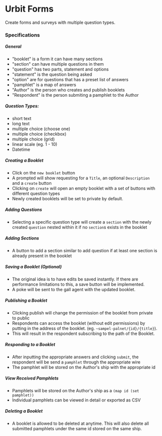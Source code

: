 # Urbit Forms
Create forms and surveys with multiple question types.

### Specifications

##### General
- "booklet" is a form it can have many sections
- "section" can have multiple questions in them
- "question" has two parts, statement and options
- "statement" is the question being asked
- "option" are for questions that has a preset list of answers
- "pamphlet" is a map of answers
- "Author" is the person who creates and publish booklets
- "Respondent" is the person submiting a pamphlet to the Author 

##### Question Types:
- short text 
- long text
- multiple choice (choose one)
- multiple choice (checkbox)
- multiple choice (grid)
- linear scale (eg. 1 - 10)
- Datetime

##### Creating a Booklet
- Click on the `new booklet` button
- A prompted will show requesting for a `Title`, an optional `Description`
 and a `create` button
- Clicking on `create` will open an empty booklet with a set of buttons with
 different question types
- Newly created booklets will be set to private by default.

##### Adding Questions
- Selecting a specific question type will create a `section` with the newly
 created `question` nested within it if no `section`s exists in the booklet

##### Adding Sections
- A button to add a section similar to add question if at least one section is
already present in the booklet

##### Saving a Booklet (Optional)
- The original idea is to have edits be saved instantly. If there are
 performance limitations to this, a save button will be implemented.
- A poke will be sent to the gall agent with the updated booklet.

##### Publishing a Booklet
- Clicking publish will change the permission of the booklet from private to
 public
- Respondents can access the booklet (without edit permissions) by putting in
the address of the booklet. (eg. `~sampel-palnet/{id}/{title}`).
- This will result in the respondent subscribing to the path of the Booklet.

##### Responding to a Booklet
- After inputting the appropriate answers and clicking `submit`, the respondent
 will be send a `pamphlet` through the appropriate wire
- The pamphlet will be stored on the Author's ship with the appropriate id

##### View Received Pamphlets
- Pamphlets will be stored on the Author's ship as a `(map id (set pamphlet))`
- Individual pamphlets can be viewed in detail or exported as CSV

##### Deleting a Booklet
- A booklet is allowed to be deleted at anytime. This will also delete
 all submitted pamphlets under the same id stored on the same ship.
